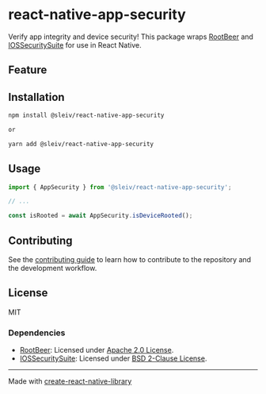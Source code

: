# react-native-app-security

Verify app integrity and device security!
This package wraps [RootBeer](https://github.com/scottyab/rootbeer) and [IOSSecuritySuite](https://github.com/securing/IOSSecuritySuite) for use in React Native.

## Feature



## Installation

```sh
npm install @sleiv/react-native-app-security

or

yarn add @sleiv/react-native-app-security
```

## Usage

```ts
import { AppSecurity } from '@sleiv/react-native-app-security';

// ...

const isRooted = await AppSecurity.isDeviceRooted();
```

## Contributing

See the [contributing guide](CONTRIBUTING.md) to learn how to contribute to the repository and the development workflow.

## License

MIT

### Dependencies

- [RootBeer](https://github.com/scottyab/rootbeer): Licensed under [Apache 2.0 License](https://github.com/scottyab/rootbeer/blob/master/LICENSE).
- [IOSSecuritySuite](https://github.com/securing/IOSSecuritySuite): Licensed under [BSD 2-Clause License](https://github.com/securing/IOSSecuritySuite/blob/master/README.md#license).

---

Made with [create-react-native-library](https://github.com/callstack/react-native-builder-bob)
